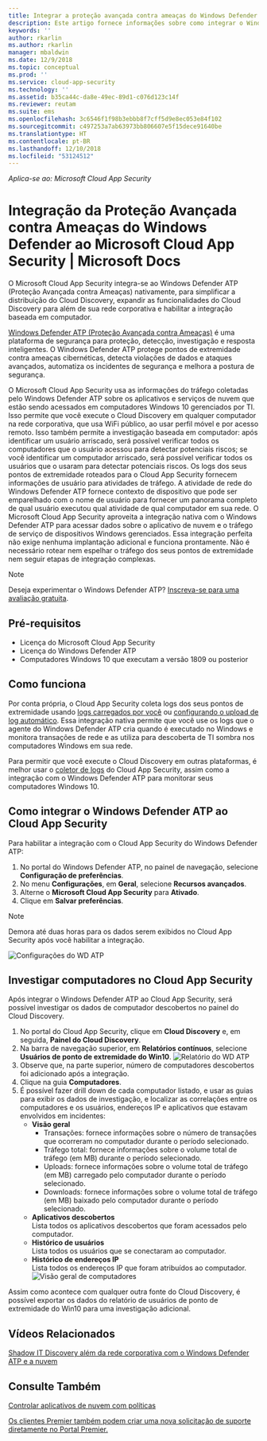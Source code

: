 ```yaml
---
title: Integrar a proteção avançada contra ameaças do Windows Defender ao Cloud App Security | Microsoft Docs
description: Este artigo fornece informações sobre como integrar o Windows Defender ATP à integração perfeita do Cloud App Security e uma visibilidade aprimorada no gerenciamento de riscos e TI sombra.
keywords: ''
author: rkarlin
ms.author: rkarlin
manager: mbaldwin
ms.date: 12/9/2018
ms.topic: conceptual
ms.prod: ''
ms.service: cloud-app-security
ms.technology: ''
ms.assetid: b35ca44c-da8e-49ec-89d1-c076d123c14f
ms.reviewer: reutam
ms.suite: ems
ms.openlocfilehash: 3c6546f1f98b3ebbb8f7cff5d9e8ec053e84f102
ms.sourcegitcommit: c497253a7ab63973bb806607e5f15dece91640be
ms.translationtype: HT
ms.contentlocale: pt-BR
ms.lasthandoff: 12/10/2018
ms.locfileid: "53124512"
---
```

*Aplica-se ao: Microsoft Cloud App Security*


# <a name="windows-defender-advanced-threat-protection-integration-with-microsoft-cloud-app-security"></a>Integração da Proteção Avançada contra Ameaças do Windows Defender ao Microsoft Cloud App Security | Microsoft Docs

O Microsoft Cloud App Security integra-se ao Windows Defender ATP (Proteção Avançada contra Ameaças) nativamente, para simplificar a distribuição do Cloud Discovery, expandir as funcionalidades do Cloud Discovery para além de sua rede corporativa e habilitar a integração baseada em computador. 

[Windows Defender ATP (Proteção Avançada contra Ameaças)](https://docs.microsoft.com/windows/security/threat-protection/windows-defender-atp/windows-defender-advanced-threat-protection) é uma plataforma de segurança para proteção, detecção, investigação e resposta inteligentes. O Windows Defender ATP protege pontos de extremidade contra ameaças cibernéticas, detecta violações de dados e ataques avançados, automatiza os incidentes de segurança e melhora a postura de segurança.

O Microsoft Cloud App Security usa as informações do tráfego coletadas pelo Windows Defender ATP sobre os aplicativos e serviços de nuvem que estão sendo acessados em computadores Windows 10 gerenciados por TI. Isso permite que você execute o Cloud Discovery em qualquer computador na rede corporativa, que usa WiFi público, ao usar perfil móvel e por acesso remoto. Isso também permite a investigação baseada em computador: após identificar um usuário arriscado, será possível verificar todos os computadores que o usuário acessou para detectar potenciais riscos; se você identificar um computador arriscado, será possível verificar todos os usuários que o usaram para detectar potenciais riscos. Os logs dos seus pontos de extremidade roteados para o Cloud App Security fornecem informações de usuário para atividades de tráfego. A atividade de rede do Windows Defender ATP fornece contexto de dispositivo que pode ser emparelhado com o nome de usuário para fornecer um panorama completo de qual usuário executou qual atividade de qual computador em sua rede. O Microsoft Cloud App Security aproveita a integração nativa com o Windows Defender ATP para acessar dados sobre o aplicativo de nuvem e o tráfego de serviço de dispositivos Windows gerenciados. Essa integração perfeita não exige nenhuma implantação adicional e funciona prontamente. Não é necessário rotear nem espelhar o tráfego dos seus pontos de extremidade nem seguir etapas de integração complexas.

> [!NOTE]
> Deseja experimentar o Windows Defender ATP? [Inscreva-se para uma avaliação gratuita](https://www.microsoft.com/WindowsForBusiness/windows-atp?ocid=docs-wdatp-assignaccess-abovefoldlink).
>


## <a name="prerequisites"></a>Pré-requisitos

- Licença do Microsoft Cloud App Security
- Licença do Windows Defender ATP
- Computadores Windows 10 que executam a versão 1809 ou posterior


## <a name="how-it-works"></a>Como funciona

Por conta própria, o Cloud App Security coleta logs dos seus pontos de extremidade usando [logs carregados por você](create-snapshot-cloud-discovery-reports.md) ou [configurando o upload de log automático](discovery-docker.md). Essa integração nativa permite que você use os logs que o agente do Windows Defender ATP cria quando é executado no Windows e monitora transações de rede e as utiliza para descoberta de TI sombra nos computadores Windows em sua rede. 

Para permitir que você execute o Cloud Discovery em outras plataformas, é melhor usar o [coletor de logs](discovery-docker.md) do Cloud App Security, assim como a integração com o Windows Defender ATP para monitorar seus computadores Windows 10.


## <a name="how-to-integrate-windows-defender-atp-with-cloud-app-security"></a>Como integrar o Windows Defender ATP ao Cloud App Security

Para habilitar a integração com o Cloud App Security do Windows Defender ATP:

1. No portal do Windows Defender ATP, no painel de navegação, selecione **Configuração de preferências**.
2. No menu **Configurações**, em **Geral**, selecione **Recursos avançados**.
3. Alterne o **Microsoft Cloud App Security** para **Ativado**.
4. Clique em **Salvar preferências**.

>[!NOTE]
> Demora até duas horas para os dados serem exibidos no Cloud App Security após você habilitar a integração.
>

   ![Configurações do WD ATP](./media/wdatp-settings.png)

## <a name="investigate-machines-in-cloud-app-security"></a>Investigar computadores no Cloud App Security

Após integrar o Windows Defender ATP ao Cloud App Security, será possível investigar os dados de computador descobertos no painel do Cloud Discovery.

1. No portal do Cloud App Security, clique em **Cloud Discovery** e, em seguida, **Painel do Cloud Discovery**.
2. Na barra de navegação superior, em **Relatórios contínuos**, selecione **Usuários de ponto de extremidade do Win10**.
  ![Relatório do WD ATP](./media/win10-dashboard-report.png)
4. Observe que, na parte superior, número de computadores descobertos foi adicionado após a integração.
5. Clique na guia **Computadores**.
6. É possível fazer drill down de cada computador listado, e usar as guias para exibir os dados de investigação, e localizar as correlações entre os computadores e os usuários, endereços IP e aplicativos que estavam envolvidos em incidentes:
   - **Visão geral**
      - Transações: fornece informações sobre o número de transações que ocorreram no computador durante o período selecionado.
      - Tráfego total: fornece informações sobre o volume total de tráfego (em MB) durante o período selecionado.
     - Uploads: fornece informações sobre o volume total de tráfego (em MB) carregado pelo computador durante o período selecionado.
     - Downloads: fornece informações sobre o volume total de tráfego (em MB) baixado pelo computador durante o período selecionado.
   - **Aplicativos descobertos**<br>
  Lista todos os aplicativos descobertos que foram acessados pelo computador.
   - **Histórico de usuários**<br>
    Lista todos os usuários que se conectaram ao computador.
   - **Histórico de endereços IP**<br>
    Lista todos os endereços IP que foram atribuídos ao computador.
 ![Visão geral de computadores](./media/machines-overview.png)
 

Assim como acontece com qualquer outra fonte do Cloud Discovery, é possível exportar os dados do relatório de usuários de ponto de extremidade do Win10 para uma investigação adicional. 


## <a name="related-videos"></a>Vídeos Relacionados  
[Shadow IT Discovery além da rede corporativa com o Windows Defender ATP e a nuvem](https://www.youtube.com/watch?v=f8hbvbY1Hnc)  

## <a name="see-also"></a>Consulte Também  
[Controlar aplicativos de nuvem com políticas](control-cloud-apps-with-policies.md)   

[Os clientes Premier também podem criar uma nova solicitação de suporte diretamente no Portal Premier.](https://premier.microsoft.com/)  
  

